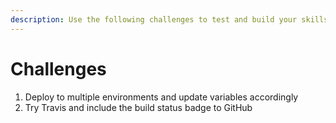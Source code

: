 ```yaml
---
description: Use the following challenges to test and build your skills.
---
```


# Challenges

1. Deploy to multiple environments and update variables accordingly
2. Try Travis and include the build status badge to GitHub

